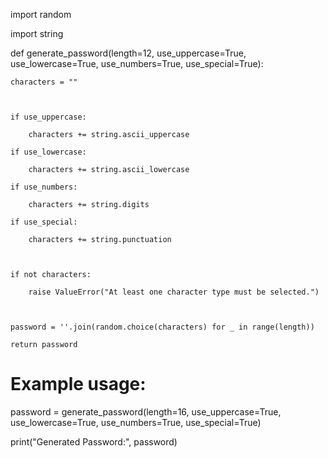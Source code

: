 import random

import string



def generate_password(length=12, use_uppercase=True, use_lowercase=True, use_numbers=True, use_special=True):

    characters = ""

    

    if use_uppercase:

        characters += string.ascii_uppercase

    if use_lowercase:

        characters += string.ascii_lowercase

    if use_numbers:

        characters += string.digits

    if use_special:

        characters += string.punctuation

    

    if not characters:

        raise ValueError("At least one character type must be selected.")

    

    password = ''.join(random.choice(characters) for _ in range(length))

    return password



# Example usage:

password = generate_password(length=16, use_uppercase=True, use_lowercase=True, use_numbers=True, use_special=True)

print("Generated Password:", password)
